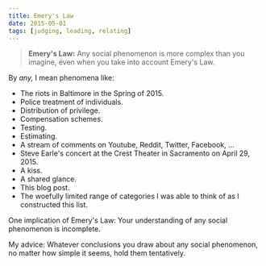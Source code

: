 ```yaml
---
title: Emery's Law
date: 2015-05-01
tags: [judging, leading, relating]
---
```


>   **Emery's Law:**
    Any social phenomenon is more complex than you imagine,
    even when you take into account Emery's Law.

By *any,* I mean phenomena like:

-   The riots in Baltimore in the Spring of 2015.
-   Police treatment of individuals.
-   Distribution of privilege.
-   Compensation schemes.
-   Testing.
-   Estimating.
-   A stream of comments on Youtube, Reddit, Twitter, Facebook, ...
-   Steve Earle's concert at the Crest Theater in Sacramento
    on April 29, 2015.
-   A kiss.
-   A shared glance.
-   This blog post.
-   The woefully limited range of categories
    I was able to think of
    as I constructed this list.

One implication of Emery's Law:
Your understanding of any social phenomenon is incomplete.

My advice:
Whatever conclusions you draw about any social phenomenon,
no matter how simple it seems,
hold them tentatively.
